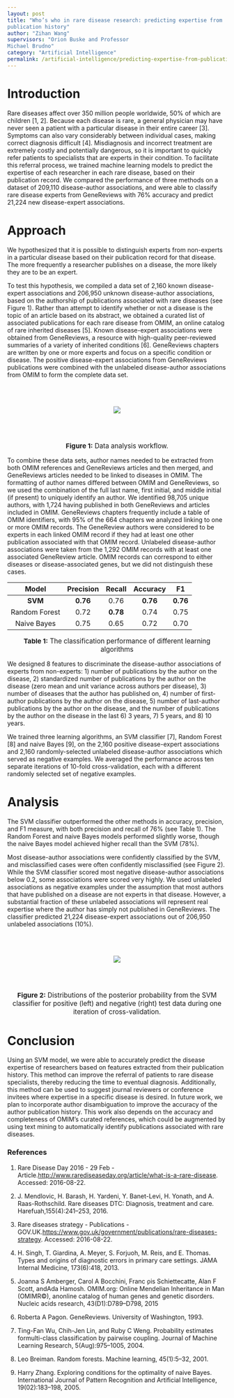 ```yaml
---
layout: post
title: "Who’s who in rare disease research: predicting expertise from
publication history"
author: "Zihan Wang"
supervisors: "Orion Buske and Professor
Michael Brudno"
category: "Artificial Intelligence"
permalink: /artificial-intelligence/predicting-expertise-from-publication-history
---
```


Introduction 
============

Rare diseases affect over 350 million people worldwide, 50% of which are
children [1, 2]. Because each disease is rare, a general physician
may have never seen a patient with a particular disease in their entire
career [3]. Symptoms can also vary considerably between individual
cases, making correct diagnosis difficult [4]. Misdiagnosis and
incorrect treatment are extremely costly and potentially dangerous, so
it is important to quickly refer patients to specialists that are
experts in their condition. To facilitate this referral process, we
trained machine learning models to predict the expertise of each
researcher in each rare disease, based on their publication record. We
compared the performance of three methods on a dataset of 209,110
disease-author associations, and were able to classify rare disease
experts from GeneReviews with 76% accuracy and predict 21,224 new
disease-expert associations.

Approach 
========

We hypothesized that it is possible to distinguish experts from
non-experts in a particular disease based on their publication record
for that disease. The more frequently a researcher publishes on a
disease, the more likely they are to be an expert.

To test this hypothesis, we compiled a data set of 2,160 known
disease-expert associations and 206,950 unknown disease-author
associations, based on the authorship of publications associated with
rare diseases (see Figure 1). Rather than attempt to
identify whether or not a disease is the topic of an article based on
its abstract, we obtained a curated list of associated publications for
each rare disease from OMIM, an online catalog of rare inherited
diseases [5]. Known disease-expert associations were obtained from
GeneReviews, a resource with high-quality peer-reviewed summaries of a
variety of inherited conditions [6]. GeneReviews chapters are written by
one or more experts and focus on a specific condition or disease. The
positive disease-expert associations from GeneReviews publications were
combined with the unlabeled disease-author associations from OMIM to
form the complete data set.

<p style="text-align: center;">
	<img style="margin:50" src="{{ site.baseurl }}/assets/wz-fig1.png"/>
</p>

<p style="text-align:center;font-size:0.95rem"><b>Figure 1:</b> Data analysis workflow. </p>

To combine these data sets, author names needed to be extracted from
both OMIM references and GeneReviews articles and then merged, and
GeneReviews articles needed to be linked to diseases in OMIM. The
formatting of author names differed between OMIM and GeneReviews, so we
used the combination of the full last name, first initial, and middle
initial (if present) to uniquely identify an author. We identified
98,705 unique authors, with 1,724 having published in both GeneReviews
and articles included in OMIM. GeneReviews chapters frequently include a
table of OMIM identifiers, with 95% of the 664 chapters we analyzed
linking to one or more OMIM records. The GeneReview authors were
considered to be experts in each linked OMIM record if they had at least
one other publication associated with that OMIM record. Unlabeled
disease-author associations were taken from the 1,292 OMIM records with
at least one associated GeneReview article. OMIM records can correspond
to either diseases or disease-associated genes, but we did not
distinguish these cases.

|Model         |Precision   |Recall      |Accuracy    |F1          |
|:------------:|:----------:|:----------:|:----------:|:----------:|
|<b>SVM</b>    |<b>0.76</b> |0.76        |<b>0.76</b> |<b>0.76</b> |
|Random Forest |0.72        |<b>0.78</b> |0.74        |0.75        |
|Naive Bayes   |0.75        |0.65        |0.72        |0.70        |

<p style="text-align:center;font-size:0.95rem"><b>Table 1:</b> The classification performance of different learning algorithms</p>

We designed 8 features to discriminate the disease-author associations
of experts from non-experts: 1) number of publications by the author on
the disease, 2) standardized number of publications by the author on the
disease (zero mean and unit variance across authors per disease), 3)
number of diseases that the author has published on, 4) number of
first-author publications by the author on the disease, 5) number of
last-author publications by the author on the disease, and the number of
publications by the author on the disease in the last 6) 3 years, 7) 5
years, and 8) 10 years.

We trained three learning algorithms, an SVM classifier [7], Random
Forest [8] and naive Bayes [9], on the 2,160 positive disease-expert
associations and 2,160 randomly-selected unlabeled disease-author
associations which served as negative examples. We averaged the
performance across ten separate iterations of 10-fold cross-validation,
each with a different randomly selected set of negative examples.

Analysis
========

The SVM classifier outperformed the other methods in accuracy,
precision, and F1 measure, with both precision and recall of 76% (see
Table 1). The Random Forest and naive Bayes models
performed slightly worse, though the naive Bayes model achieved higher
recall than the SVM (78%).


Most disease-author associations were confidently classified by the SVM,
and misclassified cases were often confidently misclassified (see
Figure 2). While the SVM classifier scored most
negative disease-author associations below 0.2, some associations were
scored very highly. We used unlabeled associations as negative examples
under the assumption that most authors that have published on a disease
are not experts in that disease. However, a substantial fraction of
these unlabeled associations will represent real expertise where the
author has simply not published in GeneReviews. The classifier predicted
21,224 disease-expert associations out of 206,950 unlabeled associations
(10%).

<p style="text-align: center;">
	<img style="margin:50" src="{{ site.baseurl }}/assets/wz-figure2.png"/>
</p>
<p style="text-align:center;font-size:0.95rem"><b>Figure 2:</b> Distributions of the posterior probability from the SVM classifier for positive (left) and negative (right) test data during one iteration of cross-validation. </p>

Conclusion
==========

Using an SVM model, we were able to accurately predict the disease
expertise of researchers based on features extracted from their
publication history. This method can improve the referral of patients to
rare disease specialists, thereby reducing the time to eventual
diagnosis. Additionally, this method can be used to suggest journal
reviewers or conference invitees where expertise in a specific disease
is desired. In future work, we plan to incorporate author disambiguation
to improve the accuracy of the author publication history. This work
also depends on the accuracy and completeness of OMIM’s curated
references, which could be augmented by using text mining to
automatically identify publications associated with rare diseases.

### References

1. Rare Disease Day 2016 - 29 Feb - Article.http://www.rarediseaseday.org/article/what-is-a-rare-disease. Accessed: 2016-08-22. 

2. J. Mendlovic,  H. Barash,  H. Yardeni,  Y. Banet-Levi,  H. Yonath,  and A. Raas-Rothschild.   Rare  diseases  DTC:  Diagnosis,  treatment  and  care. Harefuah,155(4):241–253, 2016.

3. Rare  diseases  strategy  -  Publications  -  GOV.UK.https://www.gov.uk/government/publications/rare-diseases-strategy.   Accessed:   2016-08-22. 

4.  H. Singh, T. Giardina, A. Meyer, S. Forjuoh, M. Reis, and E. Thomas. Types and origins of diagnostic errors in primary care settings. JAMA Internal Medicine, 173(6):418, 2013. 

5. Joanna S Amberger, Carol A Bocchini, Franc ̧ois Schiettecatte, Alan F Scott, andAda Hamosh.  OMIM.org:  Online Mendelian Inheritance in Man (OMIMR©), anonline catalog of human genes and genetic disorders. Nucleic acids research, 43(D1):D789–D798, 2015

6. Roberta A Pagon. GeneReviews. University of Washington, 1993. 

7. Ting-Fan  Wu,  Chih-Jen  Lin,  and  Ruby  C  Weng.    Probability  estimates  formulti-class  classification  by  pairwise  coupling. Journal  of  Machine  Learning Research, 5(Aug):975–1005, 2004.

8. Leo Breiman. Random forests. Machine learning, 45(1):5–32, 2001.

9. Harry Zhang. Exploring   conditions   for   the   optimality   of   naive Bayes. International   Journal   of   Pattern   Recognition   and   Artificial   Intelligence, 19(02):183–198, 2005. 

